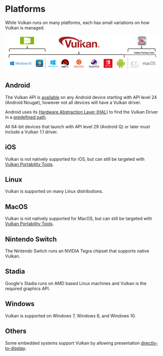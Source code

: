 # Platforms

While Vulkan runs on many platforms, each has small variations on how Vulkan is managed.

![platforms_overview.png](../images/platforms_overview.png)

## Android

The Vulkan API is [available](https://developer.android.com/ndk/guides/graphics/getting-started) on any Android device starting with API level 24 (Android Nougat), however not all devices will have a Vulkan driver.

Android uses its [Hardware Abstraction Layer (HAL)](https://source.android.com/devices/architecture/hal) to find the Vulkan Driver in a [predefined path](https://source.android.com/devices/graphics/implement-vulkan#driver_emun).

All 64-bit devices that launch with API level 29 (Android Q) or later must include a Vulkan 1.1 driver.

## iOS

Vulkan is not natively supported for iOS, but can still be targeted with [Vulkan Portability Tools](./portability_initiative.md).

## Linux

Vulkan is supported on many Linux distributions.

## MacOS

Vulkan is not natively supported for MacOS, but can still be targeted with [Vulkan Portability Tools](./portability_initiative.md).

## Nintendo Switch

The Nintendo Switch runs an NVIDIA Tegra chipset that supports native Vulkan.

## Stadia

Google's Stadia runs on AMD based Linux machines and Vulkan is the required graphics API.

## Windows

Vulkan is supported on Windows 7, Windows 8, and Windows 10.

## Others

Some embedded systems support Vulkan by allowing presentation [directly-to-display](https://www.khronos.org/registry/vulkan/specs/1.2-extensions/html/vkspec.html#display).
